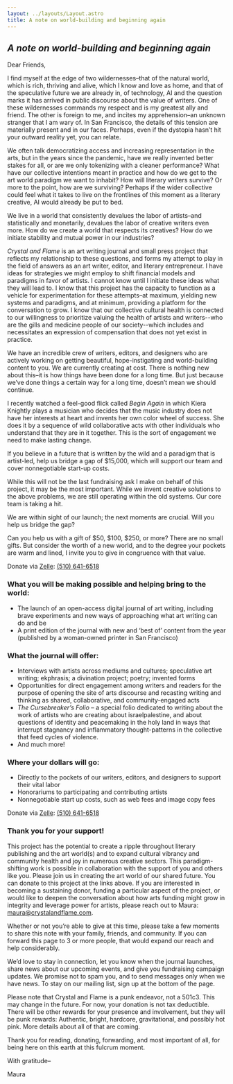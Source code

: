 ```yaml
---
layout: ../layouts/Layout.astro
title: A note on world-building and beginning again
---
```


## *A note on world-building and beginning again*

Dear Friends,

I find myself at the edge of two wildernesses–that of the natural world, which is rich, thriving and alive, which I know and love as home, and that of the speculative future we are already in, of technology, AI and the question marks it has arrived in public discourse about the value of writers. One of these wildernesses commands my respect and is my greatest ally and friend. The other is foreign to me, and incites my apprehension–an unknown stranger that I am wary of. In San Francisco, the details of this tension are materially present and in our faces. Perhaps, even if the dystopia hasn’t hit your outward reality yet, you can relate.

We often talk democratizing access and increasing representation in the arts, but in the years since the pandemic, have we really invented better stakes for all, or are we only tokenizing with a cleaner performance? What have our collective intentions meant in practice and how do we get to the art world paradigm we want to inhabit? How will literary writers survive? Or more to the point, how are we surviving? Perhaps if the wider collective could feel what it takes to live on the frontlines of this moment as a literary creative, AI would already be put to bed.

We live in a world that consistently devalues the labor of artists–and statistically and monetarily, devalues the labor of creative writers even more. How do we create a world that respects its creatives? How do we initiate stability and mutual power in our industries?

*Crystal and Flame* is an art writing journal and small press project that reflects my relationship to these questions, and forms my attempt to play in the field of answers as an art writer, editor, and literary entrepreneur. I have ideas for strategies we might employ to shift financial models and paradigms in favor of artists. I cannot know until I initiate these ideas what they will lead to. I know that this project has the capacity to function as a vehicle for experimentation for these attempts–at maximum, yielding new systems and paradigms, and at minimum, providing a platform for the conversation to grow. I know that our collective cultural health is connected to our willingness to prioritize valuing the health of artists and writers--who are the gills and medicine people of our society--which includes and necessitates an expression of compensation that does not yet exist in practice.

We have an incredible crew of writers, editors, and designers who are actively working on getting beautiful, hope-instigating and world-building content to you. We are currently creating at cost. There is nothing new about this–it is how things have been done for a long time. But just because we’ve done things a certain way for a long time, doesn’t mean we should continue.

I recently watched a feel-good flick called *Begin Again* in which Kiera Knightly plays a musician who decides that the music industry does not have her interests at heart and invents her own color wheel of success. She does it by a sequence of wild collaborative acts with other individuals who understand that they are in it together. This is the sort of engagement we need to make lasting change.

If you believe in a future that is written by the wild and a paradigm that is artist-led, help us bridge a gap of $15,000, which will support our team and cover nonnegotiable start-up costs.

While this will not be the last fundraising ask I make on behalf of this project, it may be the most important. While we invent creative solutions to the above problems, we are still operating within the old systems. Our core team is taking a hit.

We are within sight of our launch; the next moments are crucial. Will you help us bridge the gap?

Can you help us with a gift of $50, $100, $250, or more? There are no small gifts. But consider the worth of a new world, and to the degree your pockets are warm and lined, I invite you to give in congruence with that value.

Donate via [Zelle](https://www.zellepay.com/go/zelle): [(510) 641-6518](https://www.zellepay.com/go/zelle)

### What you will be making possible and helping bring to the world:

* The launch of an open-access digital journal of art writing, including brave experiments and new ways of approaching what art writing can do and be
* A print edition of the journal with new and ‘best of’ content from the year (published by a woman-owned printer in San Francisco)

### What the journal will offer:

* Interviews with artists across mediums and cultures; speculative art writing; ekphrasis; a divination project; poetry; invented forms
* Opportunities for direct engagement among writers and readers for the purpose of opening the site of arts discourse and recasting writing and thinking as shared, collaborative, and community-engaged acts
* *The Cursebreaker’s Folio* – a special folio dedicated to writing about the work of artists who are creating about israelpalestine, and about questions of identity and peacemaking in the holy land in ways that interrupt stagnancy and inflammatory thought-patterns in the collective that feed cycles of violence.
* And much more!

### Where your dollars will go:

* Directly to the pockets of our writers, editors, and designers to support their vital labor
* Honorariums to participating and contributing artists
* Nonnegotiable start up costs, such as web fees and image copy fees

Donate via [Zelle](https://www.zellepay.com/go/zelle): [(510) 641-6518](https://www.zellepay.com/go/zelle)

### Thank you for your support!

This project has the potential to create a ripple throughout literary publishing and the art world(s) and to expand cultural vibrancy and community health and joy in numerous creative sectors. This paradigm-shifting work is possible  in collaboration with the support of you and others like you. Please join us in creating the art world of our shared future. You can donate to this project at the links above. If you are interested in becoming a sustaining donor, funding a particular aspect of the project, or would like to deepen the conversation about how arts funding might grow in integrity and leverage power for artists, please reach out to Maura: [maura@crystalandflame.com](mailto:maura@crystalandflame.com).

Whether or not you’re able to give at this time, please take a few moments to share this note with your family, friends, and community. If you can forward this page to 3 or more people, that would expand our reach and help considerably.

We’d love to stay in connection, let you know when the journal launches, share news about our upcoming events, and give you fundraising campaign updates. We promise not to spam you, and to send messages only when we have news. To stay on our mailing list, sign up at the bottom of the page.

Please note that Crystal and Flame is a punk endeavor, not a 501c3. This may change in the future. For now, your donation is not tax deductible. There will be other rewards for your presence and involvement, but they will be punk rewards: Authentic, bright, hardcore, gravitational, and possibly hot pink. More details about all of that are coming.

Thank you for reading, donating, forwarding, and most important of all, for being here on this earth at this fulcrum moment.

With gratitude–

Maura
